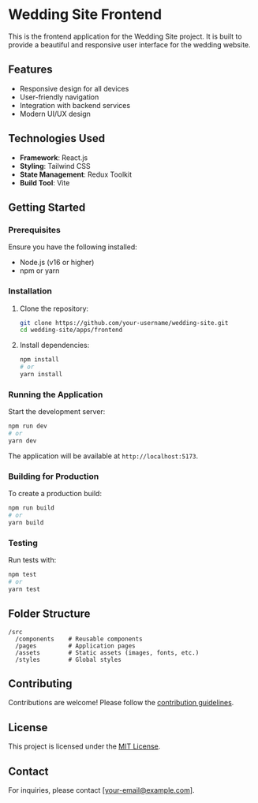 # Wedding Site Frontend

This is the frontend application for the Wedding Site project. It is built to provide a beautiful and responsive user interface for the wedding website.

## Features

- Responsive design for all devices
- User-friendly navigation
- Integration with backend services
- Modern UI/UX design

## Technologies Used

- **Framework**: React.js
- **Styling**: Tailwind CSS
- **State Management**: Redux Toolkit
- **Build Tool**: Vite

## Getting Started

### Prerequisites

Ensure you have the following installed:

- Node.js (v16 or higher)
- npm or yarn

### Installation

1. Clone the repository:
    ```bash
    git clone https://github.com/your-username/wedding-site.git
    cd wedding-site/apps/frontend
    ```

2. Install dependencies:
    ```bash
    npm install
    # or
    yarn install
    ```

### Running the Application

Start the development server:
```bash
npm run dev
# or
yarn dev
```

The application will be available at `http://localhost:5173`.

### Building for Production

To create a production build:
```bash
npm run build
# or
yarn build
```

### Testing

Run tests with:
```bash
npm test
# or
yarn test
```

## Folder Structure

```
/src
  /components    # Reusable components
  /pages         # Application pages
  /assets        # Static assets (images, fonts, etc.)
  /styles        # Global styles
```

## Contributing

Contributions are welcome! Please follow the [contribution guidelines](CONTRIBUTING.md).

## License

This project is licensed under the [MIT License](LICENSE).

## Contact

For inquiries, please contact [your-email@example.com].